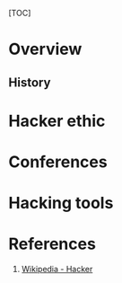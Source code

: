 [TOC]

# Overview

## History

# Hacker ethic

# Conferences

# Hacking tools

# References
1. [Wikipedia - Hacker][1]

[1]: https://en.wikipedia.org/wiki/Hacker_(computer_security) "Wikipedia - Hacker"
